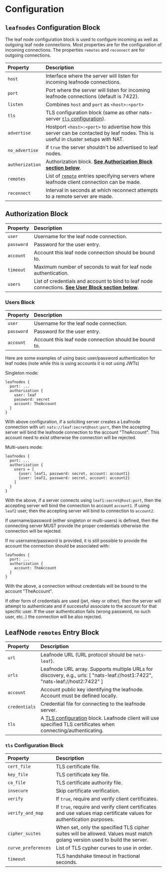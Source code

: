 # Configuration

## `leafnodes` Configuration Block

The leaf node configuration block is used to configure incoming as well as outgoing leaf node connections. Most properties are for the configuration of incoming connections. The properties `remotes` and `reconnect` are for outgoing connections.

| Property | Description |
| :--- | :--- |
| `host` | Interface where the server will listen for incoming leafnode connections. |
| `port` | Port where the server will listen for incoming leafnode connections \(default is 7422\). |
| `listen` | Combines `host` and `port` as `<host>:<port>` |
| `tls` | TLS configuration block \(same as other nats-server [`tls` configuration](../securing_nats/tls.md)\). |
| `advertise` | Hostport `<host>:<port>` to advertise how this server can be contacted by leaf nodes. This is useful in cluster setups with NAT. |
| `no_advertise` | if `true` the server shouldn't be advertised to leaf nodes. |
| `authorization` | Authorization block. [**See Authorization Block section below**](leafnode_conf.md#authorization-block). |
| `remotes` | List of [`remote`](leafnode_conf.md#leafnode-remotes-entry-block) entries specifying servers where leafnode client connection can be made. |
| `reconnect` | Interval in seconds at which reconnect attempts to a remote server are made. |

## Authorization Block

| Property | Description |
| :--- | :--- |
| `user` | Username for the leaf node  connection. |
| `password` | Password for the user entry. |
| `account` | Account this leaf node  connection should be bound to. |
| `timeout` | Maximum number of seconds to wait for leaf node  authentication. |
| `users` | List of credentials and account to bind to leaf node  connections. [**See User Block section below**](leafnode_conf.md#users-block). |

### Users Block

| Property | Description |
| :--- | :--- |
| `user` | Username for the leaf node connection. |
| `password` | Password for the user entry. |
| `account` | Account this leaf node connection should be bound to. |

Here are some examples of using basic user/password authentication for leaf nodes \(note while this is using accounts it is not using JWTs\)

Singleton mode:

```text
leafnodes {
  port: ...
  authorization {
    user: leaf
    password: secret
    account: TheAccount
  }
}
```

With above configuration, if a soliciting server creates a Leafnode connection with url: `nats://leaf:secret@host:port`, then the accepting server will bind the leafnode connection to the account "TheAccount". This account need to exist otherwise the connection will be rejected.

Multi-users mode:

```text
leafnodes {
  port: ...
  authorization {
    users = [
      {user: leaf1, password: secret, account: account1}
      {user: leaf2, password: secret, account: account2}
    ]
  }
}
```

With the above, if a server connects using `leaf1:secret@host:port`, then the accepting server will bind the connection to account `account1`. If using `leaf2` user, then the accepting server will bind to connection to `account2`.

If username/password \(either singleton or multi-users\) is defined, then the connecting server MUST provide the proper credentials otherwise the connection will be rejected.

If no username/password is provided, it is still possible to provide the account the connection should be associated with:

```text
leafnodes {
  port: ...
  authorization {
    account: TheAccount
  }
}
```

With the above, a connection without credentials will be bound to the account "TheAccount".

If other form of credentials are used \(jwt, nkey or other\), then the server will attempt to authenticate and if successful associate to the account for that specific user. If the user authentication fails \(wrong password, no such user, etc..\) the connection will be also rejected.

## LeafNode `remotes` Entry Block

| Property | Description |
| :--- | :--- |
| `url` | Leafnode URL \(URL protocol should be `nats-leaf`\). |
| `urls` | Leafnode URL array. Supports multiple URLs for discovery, e.g., urls: \[ "nats-leaf://host1:7422", "nats-leaf://host2:7422" \] |
| `account` | Account public key identifying the leafnode. Account must be defined locally. |
| `credentials` | Credential file for connecting to the leafnode server. |
| `tls` | A [TLS configuration](leafnode_conf.md#tls-configuration-block) block. Leafnode client will use specified TLS certificates when connecting/authenticating. |

### `tls` Configuration Block

| Property | Description |
| :--- | :--- |
| `cert_file` | TLS certificate file. |
| `key_file` | TLS certificate key file. |
| `ca_file` | TLS certificate authority file. |
| `insecure` | Skip certificate verification. |
| `verify` | If `true`, require and verify client certificates. |
| `verify_and_map` | If `true`, require and verify client certificates and use values map certificate values for authentication purposes. |
| `cipher_suites` | When set, only the specified TLS cipher suites will be allowed. Values must match golang version used to build the server. |
| `curve_preferences` | List of TLS cypher curves to use in order. |
| `timeout` | TLS handshake timeout in fractional seconds. |

